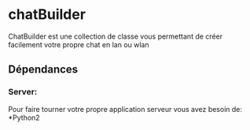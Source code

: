 # chatBuilder

ChatBuilder est une collection de classe vous permettant de créer facilement votre propre chat en lan ou wlan

## Dépendances
### Server:
Pour faire tourner votre propre application serveur vous avez besoin de:
*Python2

